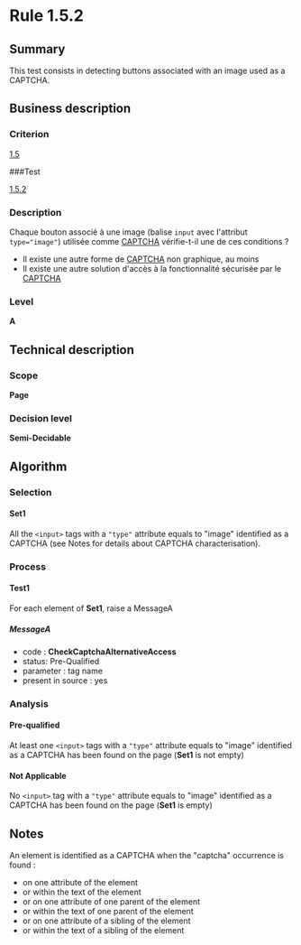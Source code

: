 # Rule 1.5.2

## Summary

This test consists in detecting buttons associated with an image used as a CAPTCHA.

## Business description

### Criterion

[1.5](http://references.modernisation.gouv.fr/sites/default/files/RGAA3_RC2-1/referentiel_technique.htm#crit-1-5)

###Test

[1.5.2](http://references.modernisation.gouv.fr/sites/default/files/RGAA3_RC2-1/referentiel_technique.htm#test-1-5-2)

### Description

Chaque bouton associ&eacute; &agrave; une image (balise `input` avec l'attribut `type="image"`) utilis&eacute;e comme <a href="http://references.modernisation.gouv.fr/sites/default/files/RGAA3_RC2-1/glossaire.htm#mcaptcha">CAPTCHA</a> v&eacute;rifie-t-il une de ces conditions ? 
 
 * Il existe une autre forme de <a href="http://references.modernisation.gouv.fr/sites/default/files/RGAA3_RC2-1/glossaire.htm#mcaptcha">CAPTCHA</a> non graphique, au moins  
 * Il existe une autre solution d'acc&egrave;s &agrave; la fonctionnalit&eacute; s&eacute;curis&eacute;e par le <a href="http://references.modernisation.gouv.fr/sites/default/files/RGAA3_RC2-1/glossaire.htm#mcaptcha">CAPTCHA</a> 

### Level

**A**

## Technical description

### Scope

**Page**

### Decision level

**Semi-Decidable**

## Algorithm

### Selection

#### Set1

All the `<input>` tags with a `"type"` attribute equals to "image" identified as a CAPTCHA (see Notes for details about CAPTCHA characterisation).

### Process

#### Test1

For each element of **Set1**, raise a MessageA

##### MessageA 

-    code : **CheckCaptchaAlternativeAccess** 
-    status: Pre-Qualified
-    parameter : tag name
-    present in source : yes

### Analysis

#### Pre-qualified

At least one `<input>` tags with a `"type"` attribute equals to "image" identified as a CAPTCHA has been found on the page (**Set1** is not empty)

#### Not Applicable

No `<input>` tag with a `"type"` attribute equals to "image" identified as a CAPTCHA has been found on the page (**Set1** is empty)

## Notes

An element is identified as a CAPTCHA when the "captcha" occurrence is found :

- on one attribute of the element
- or within the text of the element
- or on one attribute of one parent of the element
- or within the text of one parent of the element
- or on one attribute of a sibling of the element
- or within the text of a sibling of the element
